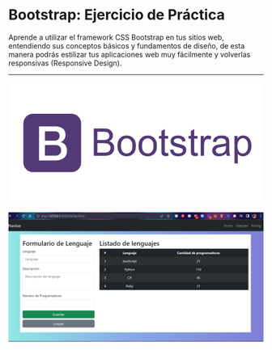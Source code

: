 # Bootstrap: Ejercicio de Práctica

Aprende a utilizar el framework CSS Bootstrap en tus sitios web, entendiendo sus conceptos básicos y fundamentos de diseño, de esta manera podrás estilizar tus aplicaciones web muy fácilmente y volverlas responsivas (Responsive Design).

<hr/>

![](./preview1.png)
<br/><br/>
![](./preview2.PNG)
